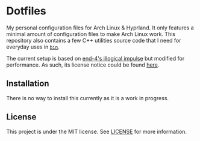 # Dotfiles

My personal configuration files for Arch Linux & Hyprland. It only features a minimal
amount of configuration files to make Arch Linux work. This repository also contains 
a few C++ utilities source code that I need for everyday uses in [`bin`](bin/README.md).

The current setup is based on [end-4's illogical impulse](https://github.com/end-4/dots-hyprland)
but modified for performance. As such, its license notice could be found [here](licenses/GPL-3.0.txt).

## Installation

There is no way to install this currently as it is a work in progress.

## License

This project is under the MIT license. See [LICENSE](LICENSE.txt) for more information.

